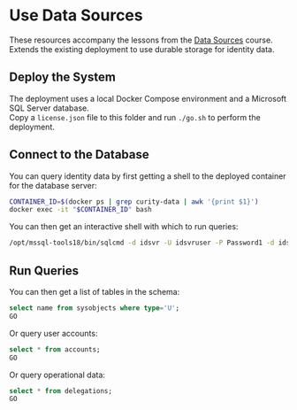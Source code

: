 # Use Data Sources

These resources accompany the lessons from the [Data Sources](https://curity.io/training/data-sources) course.\
Extends the existing deployment to use durable storage for identity data.

## Deploy the System

The deployment uses a local Docker Compose environment and a Microsoft SQL Server database.\
Copy a `license.json` file to this folder and run `./go.sh` to perform the deployment.

## Connect to the Database

You can query identity data by first getting a shell to the deployed container for the database server:

```bash
CONTAINER_ID=$(docker ps | grep curity-data | awk '{print $1}')
docker exec -it "$CONTAINER_ID" bash
```

You can then get an interactive shell with which to run queries:

```bash
/opt/mssql-tools18/bin/sqlcmd -d idsvr -U idsvruser -P Password1 -d idsvr -C
```

## Run Queries

You can then get a list of tables in the schema:

```sql
select name from sysobjects where type='U';
GO
```

Or query user accounts:

```sql
select * from accounts;
GO
```

Or query operational data:

```sql
select * from delegations;
GO
```
